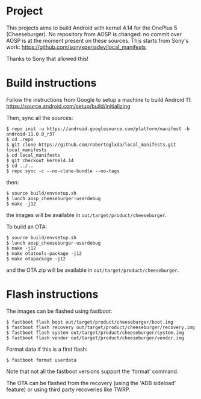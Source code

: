 # Project

This projects aims to build Android with kernel 4.14 for the OnePlus 5 (Cheeseburger).
No repository from AOSP is changed: no commit over AOSP is at the moment present on these sources.
This starts from Sony's work:
https://github.com/sonyxperiadev/local_manifests

Thanks to Sony that allowed this!

# Build instructions
Follow the instructions from Google to setup a machine to build Android 11:
https://source.android.com/setup/build/initializing

Then, sync all the sources:
```
$ repo init -u https://android.googlesource.com/platform/manifest -b android-11.0.0_r37
$ cd .repo
$ git clone https://github.com/robertoglxda/local_manifests.git local_manifests
$ cd local_manifests
$ git checkout kernel4.14
$ cd ../..
$ repo sync -c --no-clone-bundle --no-tags
```
then:
```
$ source build/envsetup.sh
$ lunch aosp_cheeseburger-userdebug
$ make -j12
```
the images will be available in `out/target/product/cheeseburger`.

To build an OTA:
```
$ source build/envsetup.sh
$ lunch aosp_cheeseburger-userdebug
$ make -j12
$ make otatools-package -j12
$ make otapackage -j12
```
and the OTA zip will be available in `out/target/product/cheeseburger`.

# Flash instructions
The images can be flashed using fastboot:
```
$ fastboot flash boot out/target/product/cheeseburger/boot.img
$ fastboot flash recovery out/target/product/cheeseburger/recovery.img
$ fastboot flash system out/target/product/cheeseburger/system.img
$ fastboot flash vendor out/target/product/cheeseburger/vendor.img
```
Format data if this is a first flash:
```
$ fastboot format userdata
```
Note that not all the fastboot versions support the 'format' command.

The OTA can be flashed from the recovery (using the 'ADB sideload' feature) or using third party recoveries like TWRP.

